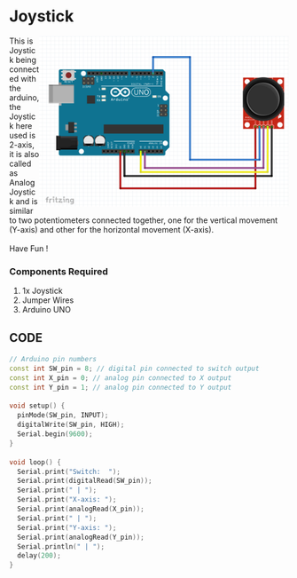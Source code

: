 
<h1> Joystick </h1>

<div>
    <img width=450 align=right src="https://github.com/Electroversity/Electroverse/blob/main/Basics%201/19-Joystick/Joystick%20connections.png">
    <p>This is Joystick being connected with the arduino, the Joystick here used is  2-axis, it is also called as  Analog Joystick and is similar to two potentiometers connected together, one for the vertical movement (Y-axis) and other for the horizontal movement (X-axis).<br><br>
  Have Fun !</p>
    
  <h3>Components Required</h3>
  <ol>
    <li>1x Joystick</li>
    <li>Jumper Wires</li>
    <li>Arduino UNO</li>
  </ol>
    
</div>

## CODE
```C++
// Arduino pin numbers
const int SW_pin = 8; // digital pin connected to switch output
const int X_pin = 0; // analog pin connected to X output
const int Y_pin = 1; // analog pin connected to Y output

void setup() {
  pinMode(SW_pin, INPUT);
  digitalWrite(SW_pin, HIGH);
  Serial.begin(9600);
}

void loop() {
  Serial.print("Switch:  ");
  Serial.print(digitalRead(SW_pin));
  Serial.print(" | ");
  Serial.print("X-axis: ");
  Serial.print(analogRead(X_pin));
  Serial.print(" | ");
  Serial.print("Y-axis: ");
  Serial.print(analogRead(Y_pin));
  Serial.println(" | ");
  delay(200);
}

```
  





